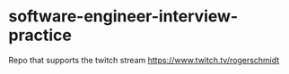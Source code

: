 # software-engineer-interview-practice

Repo that supports the twitch stream https://www.twitch.tv/rogerschmidt